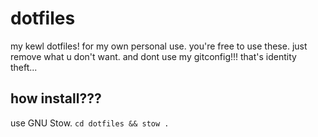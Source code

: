 # dotfiles

my kewl dotfiles! for my own personal use. you're free to 
use these. just remove what u don't want. and dont use my 
gitconfig!!! that's identity theft...

## how install???

use GNU Stow. `cd dotfiles && stow .`
